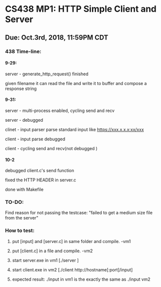 # CS438 MP1: HTTP Simple Client and Server
## Due: Oct.3rd, 2018, 11:59PM CDT

### 438 Time-line:

#### 9-29:

server - generate_http_request() finished

given filename it can read the file and write it to buffer and compose a response string

#### 9-31:

server - multi-process enabled, cycling send and recv 

server - debugged

clinet - input parser
parse standard input like https://xxx.x.x.x:xx/xxx

client - input parse debugged

client - cycling send and recv(not debugged )

#### 10-2

debugged client.c's send function

fixed the HTTP HEADER in server.c

done with Makefile



### TO-DO: 

Find reason for not passing the testcase: "failed to get a medium size file from the server"



### How to test:

1. put [input] and [server.c] in same folder and compile. -vm1

2. put [client.c] in a file and compile.  -vm2

3. start server.exe in vm1 [./server ]

4. start client.exe in vm2 [./client http://hostname[:port]/input]

5. expected result: ./input in vm1 is the exactly the same as ./input vm2

